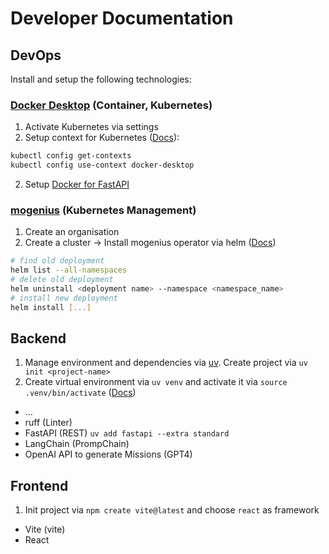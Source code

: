 # Developer Documentation

## DevOps

Install and setup the following technologies:

### [Docker Desktop](https://docs.docker.com/desktop/) (Container, Kubernetes)

1. Activate Kubernetes via settings
2. Setup context for Kubernetes ([Docs](https://docs.docker.com/desktop/kubernetes/)):
```bash
kubectl config get-contexts
kubectl config use-context docker-desktop
```

2. Setup [Docker for FastAPI](https://fastapi.tiangolo.com/deployment/docker/?h=docker#fastapi-in-containers-docker)

### [mogenius](https://mogenius.com) (Kubernetes Management)

1. Create an organisation
2. Create a cluster -> Install mogenius operator via helm ([Docs](https://docs.mogenius.com/tutorials/how-to-deploy-docker-container-on-kubernetes))
```bash
# find old deployment
helm list --all-namespaces
# delete old deployment
helm uninstall <deployment name> --namespace <namespace_name>
# install new deployment
helm install [...]
```

## Backend

1. Manage environment and dependencies via [uv](https://github.com/astral-sh/uv). Create project via `uv init <project-name>`
2. Create virtual environment via `uv venv` and activate it via `source .venv/bin/activate` ([Docs](https://fastapi.tiangolo.com/virtual-environments/#create-a-virtual-environment))

* ...
* ruff (Linter)
* FastAPI (REST) `uv add fastapi --extra standard`
* LangChain (PrompChain)
* OpenAI API to generate Missions (GPT4)

## Frontend

1. Init project via `npm create vite@latest` and choose `react` as framework

* Vite (vite)
* React
